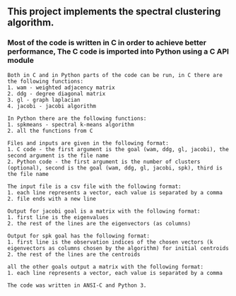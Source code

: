 ## This project implements the spectral clustering algorithm.
### Most of the code is written in C in order to achieve better performance, The C code is imported into Python using a C API module
    Both in C and in Python parts of the code can be run, in C there are the following functions:
    1. wam - weighted adjacency matrix
    2. ddg - degree diagonal matrix
    3. gl - graph laplacian
    4. jacobi - jacobi algorithm

    In Python there are the following functions:
    1. spkmeans - spectral k-means algorithm
    2. all the functions from C

    Files and inputs are given in the following format:
    1. C code - the first argument is the goal (wam, ddg, gl, jacobi), the second argument is the file name
    2. Python code - the first argument is the number of clusters (optional), second is the goal (wam, ddg, gl, jacobi, spk), third is the file name

    The input file is a csv file with the following format:
    1. each line represents a vector, each value is separated by a comma
    2. file ends with a new line

    Output for jacobi goal is a matrix with the following format:
    1. first line is the eigenvalues
    2. the rest of the lines are the eigenvectors (as columns)

    Output for spk goal has the following format:
    1. first line is the observation indices of the chosen vectors (k eigenvectors as columns chosen by the algorithm) for initial centroids
    2. the rest of the lines are the centroids

    all the other goals output a matrix with the following format:
    1. each line represents a vector, each value is separated by a comma

    The code was written in ANSI-C and Python 3.
